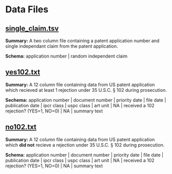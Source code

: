 # Data Files
## [single_claim.tsv](https://github.com/ReedJessen/IPStreetSemanticSearchValidation/blob/master/data/single_claim.tsv)
**Summary:**  A two column file containing a patent application number and single independant claim from the patent application. 

**Schema:** application number | random independent claim 

## [yes102.txt](https://github.com/ReedJessen/IPStreetSemanticSearchValidation/blob/master/data/yes102.txt)
**Summary:** A 12 column file containing data from US patent application which recieved at least 1 rejection under 35 U.S.C. § 102 during prosecution.

**Sechema:** application number | document number | priority date | file date | publication date | ipcr class | uspc class | art unit | NA | received a 102 rejection? (YES=1, NO=0) | NA | summary text


## [no102.txt](https://github.com/ReedJessen/IPStreetSemanticSearchValidation/blob/master/data/no102.txt)
**Summary:** A 12 column file containing data from US patent application which **did not** recieve a rejection under 35 U.S.C. § 102 during prosecution.

**Schema:** application number | document number | priority date | file date | publication date | ipcr class | uspc class | art unit | NA | received a 102 rejection? (YES=1, NO=0) | NA | summary text
